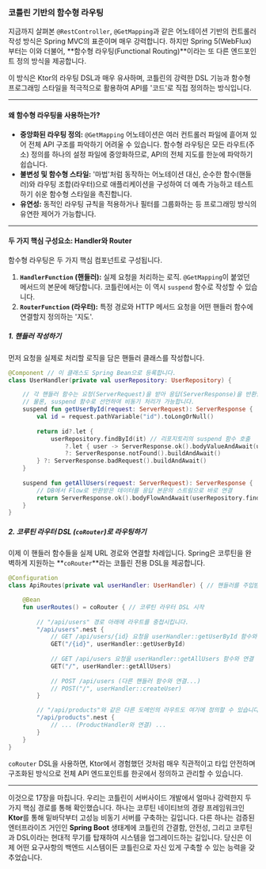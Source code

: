 ### 코틀린 기반의 함수형 라우팅

지금까지 살펴본 `@RestController`, `@GetMapping`과 같은 어노테이션 기반의 컨트롤러 작성 방식은 Spring MVC의 표준이며 매우 강력합니다. 하지만 Spring 5(WebFlux)부터는 이와 더불어, \*\*함수형 라우팅(Functional Routing)\*\*이라는 또 다른 엔드포인트 정의 방식을 제공합니다.

이 방식은 Ktor의 라우팅 DSL과 매우 유사하며, 코틀린의 강력한 DSL 기능과 함수형 프로그래밍 스타일을 적극적으로 활용하여 API를 '코드'로 직접 정의하는 방식입니다.

-----

#### 왜 함수형 라우팅을 사용하는가?

  * **중앙화된 라우팅 정의:** `@GetMapping` 어노테이션은 여러 컨트롤러 파일에 흩어져 있어 전체 API 구조를 파악하기 어려울 수 있습니다. 함수형 라우팅은 모든 라우트(주소) 정의를 하나의 설정 파일에 중앙화하므로, API의 전체 지도를 한눈에 파악하기 쉽습니다.
  * **불변성 및 함수형 스타일:** '마법'처럼 동작하는 어노테이션 대신, 순수한 함수(핸들러)와 라우팅 조합(라우터)으로 애플리케이션을 구성하여 더 예측 가능하고 테스트하기 쉬운 함수형 스타일을 촉진합니다.
  * **유연성:** 동적인 라우팅 규칙을 적용하거나 필터를 그룹화하는 등 프로그래밍 방식의 유연한 제어가 가능합니다.

-----

#### 두 가지 핵심 구성요소: Handler와 Router

함수형 라우팅은 두 가지 핵심 컴포넌트로 구성됩니다.

1.  **`HandlerFunction` (핸들러):** 실제 요청을 처리하는 로직. `@GetMapping`이 붙었던 메서드의 본문에 해당합니다. 코틀린에서는 이 역시 `suspend` 함수로 작성할 수 있습니다.
2.  **`RouterFunction` (라우터):** 특정 경로와 HTTP 메서드 요청을 어떤 핸들러 함수에 연결할지 정의하는 '지도'.

##### 1\. 핸들러 작성하기

먼저 요청을 실제로 처리할 로직을 담은 핸들러 클래스를 작성합니다.

```kotlin
@Component // 이 클래스도 Spring Bean으로 등록합니다.
class UserHandler(private val userRepository: UserRepository) {

    // 각 핸들러 함수는 요청(ServerRequest)을 받아 응답(ServerResponse)을 반환합니다.
    // 물론, suspend 함수로 선언하여 비동기 처리가 가능합니다.
    suspend fun getUserById(request: ServerRequest): ServerResponse {
        val id = request.pathVariable("id").toLongOrNull()
        
        return id?.let {
            userRepository.findById(it) // 리포지토리의 suspend 함수 호출
                ?.let { user -> ServerResponse.ok().bodyValueAndAwait(user) } // bodyValueAndAwait: suspend 버전의 body()
                ?: ServerResponse.notFound().buildAndAwait()
        } ?: ServerResponse.badRequest().buildAndAwait()
    }
    
    suspend fun getAllUsers(request: ServerRequest): ServerResponse {
        // DB에서 Flow로 반환받은 데이터를 응답 본문의 스트림으로 바로 연결
        return ServerResponse.ok().bodyFlowAndAwait(userRepository.findAll()) 
    }
}
```

##### 2\. 코루틴 라우터 DSL (`coRouter`)로 라우팅하기

이제 이 핸들러 함수들을 실제 URL 경로와 연결할 차례입니다. Spring은 코루틴을 완벽하게 지원하는 \*\*`coRouter`\*\*라는 코틀린 전용 DSL을 제공합니다.

```kotlin
@Configuration
class ApiRoutes(private val userHandler: UserHandler) { // 핸들러를 주입받음

    @Bean
    fun userRoutes() = coRouter { // 코루틴 라우터 DSL 시작
        
        // "/api/users" 경로 아래에 라우트를 중첩시킵니다.
        "/api/users".nest { 
            // GET /api/users/{id} 요청을 userHandler::getUserById 함수와 연결
            GET("/{id}", userHandler::getUserById)
            
            // GET /api/users 요청을 userHandler::getAllUsers 함수와 연결
            GET("/", userHandler::getAllUsers)
            
            // POST /api/users (다른 핸들러 함수와 연결...)
            // POST("/", userHandler::createUser) 
        }

        // "/api/products"와 같은 다른 도메인의 라우트도 여기에 정의할 수 있습니다.
        "/api/products".nest {
            // ... (ProductHandler와 연결) ...
        }
    }
}
```

`coRouter` DSL을 사용하면, Ktor에서 경험했던 것처럼 매우 직관적이고 타입 안전하며 구조화된 방식으로 전체 API 엔드포인트를 한곳에서 정의하고 관리할 수 있습니다.

-----

이것으로 17장을 마칩니다. 우리는 코틀린이 서버사이드 개발에서 얼마나 강력한지 두 가지 핵심 경로를 통해 확인했습니다. 하나는 코루틴 네이티브의 경량 프레임워크인 **Ktor**를 통해 밑바닥부터 고성능 비동기 서버를 구축하는 길입니다. 다른 하나는 검증된 엔터프라이즈 거인인 **Spring Boot** 생태계에 코틀린의 간결함, 안전성, 그리고 코루틴과 DSL이라는 현대적 무기를 탑재하여 시스템을 업그레이드하는 길입니다. 당신은 이제 어떤 요구사항의 백엔드 시스템이든 코틀린으로 자신 있게 구축할 수 있는 능력을 갖추었습니다.